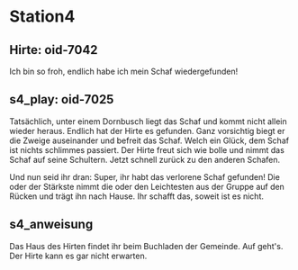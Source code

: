 # Station4

## Hirte: oid-7042
Ich bin so froh, endlich habe ich mein Schaf wiedergefunden!

## s4_play: oid-7025
Tatsächlich, unter einem Dornbusch liegt das Schaf und kommt nicht allein wieder heraus. Endlich hat der Hirte es gefunden. Ganz vorsichtig biegt er die Zweige auseinander und befreit das Schaf. Welch ein Glück, dem Schaf ist nichts schlimmes passiert.
Der Hirte freut sich wie bolle und nimmt das Schaf auf seine Schultern. Jetzt schnell zurück zu den anderen Schafen.

Und nun seid ihr dran: Super, ihr habt das verlorene Schaf gefunden! Die oder der Stärkste nimmt die oder den Leichtesten aus der Gruppe auf den Rücken und trägt ihn nach Hause. Ihr schafft das, soweit ist es nicht.

## s4_anweisung
Das Haus des Hirten findet ihr beim Buchladen der Gemeinde. Auf geht's. Der Hirte kann es gar nicht erwarten.
